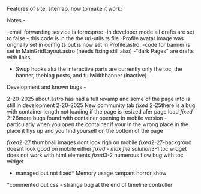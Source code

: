 Features of site, sitemap, how to make it work:

Notes - 

-email forwarding service is formspree
-in developer mode all drafts are set to false - this code is in the the url-utils.ts file
-Profile avatar image was orignally set in config.ts but is now set in Profile.astro.
-code for banner is set in MainGridLayout.astro (needs fixing still also)
-"dark Pages" are drafts with links
- Swup hooks aka the interactive parts are currently only the toc,  the banner, theblog posts, and fullwidthbanner (inactive)

Development and known bugs -

2-20-2025 about.astro has had a full revamp and some of the page info is still in development
2-20-2025 New community tab
*fixed* 2-25there is a bug with container length not loading if the page is resized afer page load 
*fixed* 2-26more bugs found with container opening in mobile version - particularly when you open the container if your in the wrong place in the place it flys up and you find yourself on the bottom of the page

*fixed*2-27 thumbnail images dont look righ on mobile
*fixed*2-27-backgroud doesnt look good on mobile either
*fixed - mdx file solution*3-1 toc widget does not work with html elements
*fixed*3-2 numerous flow bug with toc widget
* managed but not fixed* Memory usage rampant horror show

*commented out css - strange bug at the end of timeline controller